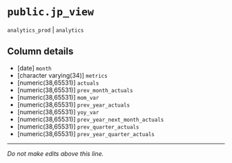 # `public.jp_view`
`analytics_prod` | `analytics`

## Column details
* [date]      `month`
* [character varying(34)] `metrics`
* [numeric(38,65531)] `actuals`
* [numeric(38,65531)] `prev_month_actuals`
* [numeric(38,65531)] `mom_var`
* [numeric(38,65531)] `prev_year_actuals`
* [numeric(38,65531)] `yoy_var`
* [numeric(38,65531)] `prev_year_next_month_actuals`
* [numeric(38,65531)] `prev_quarter_actuals`
* [numeric(38,65531)] `prev_year_quarter_actuals`

-------------------------------------------------------------------------------
*Do not make edits above this line.*

